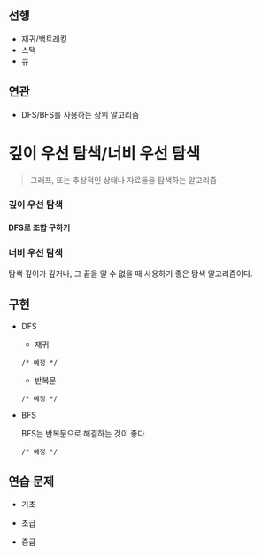 ## 선행

- 재귀/백트래킹
- 스택
- 큐

## 연관

- DFS/BFS를 사용하는 상위 알고리즘

# 깊이 우선 탐색/너비 우선 탐색

> 그래프, 또는 추상적인 상태나 자료들을 탐색하는 알고리즘


### 깊이 우선 탐색

#### DFS로 조합 구하기

### 너비 우선 탐색

탐색 깊이가 깊거나, 그 끝을 알 수 없을 때 사용하기 좋은 탐색 알고리즘이다.

## 구현

- DFS
    - 재귀

    ```
    /* 예정 */
    ```

    - 반복문

    ```
    /* 예정 */
    ```

- BFS
    
    BFS는 반복문으로 해결하는 것이 좋다.
    ```
    /* 예정 */
    ```


## 연습 문제

- 기초

- 초급

- 중급